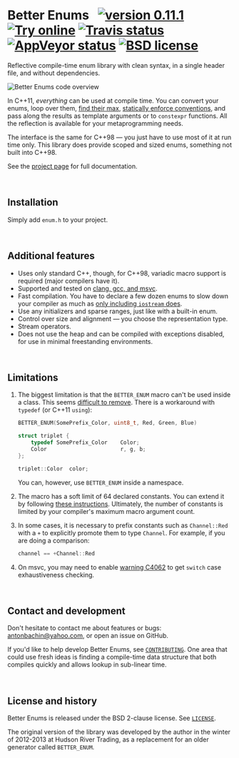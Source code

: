 # Better Enums &nbsp; [![version 0.11.1][version]][releases] [![Try online][wandbox-img]][wandbox] [![Travis status][travis-img]][travis] [![AppVeyor status][appveyor-img]][appveyor] [![BSD license][license-img]][license]

[version]:      https://img.shields.io/badge/version-0.11.1-blue.svg
[releases]:     https://github.com/aantron/better-enums/releases
[wandbox]:      http://melpon.org/wandbox/permlink/2QCi3cwQnplAToge
[wandbox-img]:  https://img.shields.io/badge/try%20it-online-blue.svg
[appveyor]:     https://ci.appveyor.com/project/aantron/better-enums/branch/master
[travis]:       https://travis-ci.org/aantron/better-enums/branches
[travis-img]:   https://img.shields.io/travis/aantron/better-enums/master.svg?label=travis
[appveyor-img]: https://img.shields.io/appveyor/ci/aantron/better-enums/master.svg?label=appveyor
[license-img]:  https://img.shields.io/badge/license-BSD-lightgrey.svg

Reflective compile-time enum library with clean syntax, in a single header
file, and without dependencies.

![Better Enums code overview][sample]

[sample]: https://raw.githubusercontent.com/aantron/better-enums/master/doc/image/sample.gif

In C++11, *everything* can be used at compile time. You can convert your enums,
loop over them, [find their max][max],
[statically enforce conventions][enforce], and pass along the results as
template arguments or to `constexpr` functions. All the reflection is available
for your metaprogramming needs.

The interface is the same for C++98 &mdash; you just have to use most of it at
run time only. This library does provide scoped and sized enums, something not
built into C++98.

See the [project page][project] for full documentation.

[max]:      http://aantron.github.io/better-enums/demo/BitSets.html
[enforce]:  http://aantron.github.io/better-enums/demo/SpecialValues.html
[project]:  http://aantron.github.io/better-enums

<br/>

## Installation

Simply add `enum.h` to your project.

<br/>

## Additional features

- Uses only standard C++, though, for C++98, variadic macro support is required
  (major compilers have it).
- Supported and tested on [clang, gcc, and msvc][testing].
- Fast compilation. You have to declare a few dozen enums to slow down your
  compiler as much as [only including `iostream` does][performance].
- Use any initializers and sparse ranges, just like with a built-in enum.
- Control over size and alignment &mdash; you choose the representation type.
- Stream operators.
- Does not use the heap and can be compiled with exceptions disabled, for use in
  minimal freestanding environments.

[testing]:     http://aantron.github.io/better-enums/CompilerSupport.html
[performance]: http://aantron.github.io/better-enums/Performance.html

<br/>

## Limitations

1. The biggest limitation is that the `BETTER_ENUM` macro can't be used inside a
class. This seems [difficult to remove][nested]. There is a workaround with
`typedef` (or C++11 `using`):

    ```c++
    BETTER_ENUM(SomePrefix_Color, uint8_t, Red, Green, Blue)

    struct triplet {
        typedef SomePrefix_Color    Color;
        Color                       r, g, b;
    };

    triplet::Color  color;
    ```

    You can, however, use `BETTER_ENUM` inside a namespace.

2. The macro has a soft limit of 64 declared constants. You can extend it by
following [these instructions][extend]. Ultimately, the number of constants is
limited by your compiler's maximum macro argument count.

3. In some cases, it is necessary to prefix constants such as `Channel::Red` with a
`+` to explicitly promote them to type `Channel`. For example, if you are doing
a comparison:

    ```c++
    channel == +Channel::Red
    ```

4. On msvc, you may need to enable [warning C4062][C4062] to get `switch` case exhaustiveness checking.

[nested]: http://aantron.github.io/better-enums/DesignDecisionsFAQ.html#NoEnumInsideClass
[extend]: http://aantron.github.io/better-enums/ExtendingLimits.html
[C4062]: https://docs.microsoft.com/en-us/cpp/error-messages/compiler-warnings/compiler-warning-level-4-c4062

<br/>

## Contact and development

Don't hesitate to contact me about features or bugs:
[antonbachin@yahoo.com][email], or open an issue on GitHub.

If you'd like to help develop Better Enums, see [`CONTRIBUTING`][contributing].
One area that could use fresh ideas is finding a compile-time data structure
that both compiles quickly and allows lookup in sub-linear time.

[email]:        mailto:antonbachin@yahoo.com
[contributing]: https://github.com/aantron/better-enums/blob/master/doc/CONTRIBUTING.md

<br/>

## License and history

Better Enums is released under the BSD 2-clause license. See
[`LICENSE`][license].

The original version of the library was developed by the author in the winter of
2012-2013 at Hudson River Trading, as a replacement for an older generator
called `BETTER_ENUM`.

[license]: https://github.com/aantron/better-enums/blob/master/doc/LICENSE
